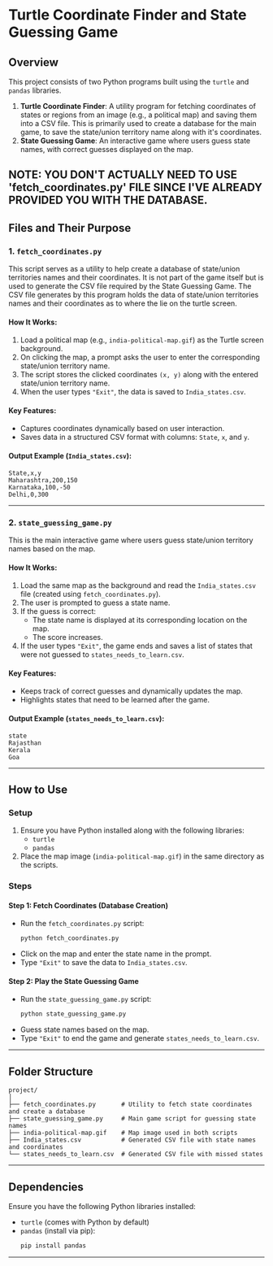 # **Turtle Coordinate Finder and State Guessing Game**

## **Overview**

This project consists of two Python programs built using the `turtle` and `pandas` libraries.

1. **Turtle Coordinate Finder**: A utility program for fetching coordinates of states or regions from an image (e.g., a political map) and saving them into a CSV file. This is primarily used to create a database for the main game, to save the state/union territory name along with it's coordinates.
2. **State Guessing Game**: An interactive game where users guess state names, with correct guesses displayed on the map.

## **NOTE**: YOU DON'T ACTUALLY NEED TO USE 'fetch_coordinates.py' FILE SINCE I'VE ALREADY PROVIDED YOU WITH THE DATABASE.

## **Files and Their Purpose**

### 1. **`fetch_coordinates.py`**

This script serves as a utility to help create a database of state/union territories names and their coordinates. It is not part of the game itself but is used to generate the CSV file required by the State Guessing Game. The CSV file generates by this program holds the data of state/union territories names and their coordinates as to where the lie on the turtle screen.

#### **How It Works:**

1. Load a political map (e.g., `india-political-map.gif`) as the Turtle screen background.
2. On clicking the map, a prompt asks the user to enter the corresponding state/union territory name.
3. The script stores the clicked coordinates `(x, y)` along with the entered state/union territory name.
4. When the user types `"Exit"`, the data is saved to `India_states.csv`.

#### **Key Features:**

- Captures coordinates dynamically based on user interaction.
- Saves data in a structured CSV format with columns: `State`, `x`, and `y`.

#### **Output Example (`India_states.csv`):**

```
State,x,y
Maharashtra,200,150
Karnataka,100,-50
Delhi,0,300
```

---

### 2. **`state_guessing_game.py`**

This is the main interactive game where users guess state/union territory names based on the map.

#### **How It Works:**

1. Load the same map as the background and read the `India_states.csv` file (created using `fetch_coordinates.py`).
2. The user is prompted to guess a state name.
3. If the guess is correct:
   - The state name is displayed at its corresponding location on the map.
   - The score increases.
4. If the user types `"Exit"`, the game ends and saves a list of states that were not guessed to `states_needs_to_learn.csv`.

#### **Key Features:**

- Keeps track of correct guesses and dynamically updates the map.
- Highlights states that need to be learned after the game.

#### **Output Example (`states_needs_to_learn.csv`):**

```
state
Rajasthan
Kerala
Goa
```

---

## **How to Use**

### **Setup**

1. Ensure you have Python installed along with the following libraries:
   - `turtle`
   - `pandas`
2. Place the map image (`india-political-map.gif`) in the same directory as the scripts.

### **Steps**

#### **Step 1: Fetch Coordinates (Database Creation)**

- Run the `fetch_coordinates.py` script:
  ```bash
  python fetch_coordinates.py
  ```
- Click on the map and enter the state name in the prompt.
- Type `"Exit"` to save the data to `India_states.csv`.

#### **Step 2: Play the State Guessing Game**

- Run the `state_guessing_game.py` script:
  ```bash
  python state_guessing_game.py
  ```
- Guess state names based on the map.
- Type `"Exit"` to end the game and generate `states_needs_to_learn.csv`.

---

## **Folder Structure**

```
project/
│
├── fetch_coordinates.py       # Utility to fetch state coordinates and create a database
├── state_guessing_game.py     # Main game script for guessing state names
├── india-political-map.gif    # Map image used in both scripts
├── India_states.csv           # Generated CSV file with state names and coordinates
└── states_needs_to_learn.csv  # Generated CSV file with missed states
```

---

## **Dependencies**

Ensure you have the following Python libraries installed:

- `turtle` (comes with Python by default)
- `pandas` (install via pip):
  ```bash
  pip install pandas
  ```

---